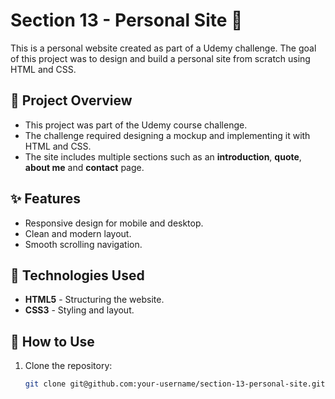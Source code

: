 # Section 13 - Personal Site 🚀

This is a personal website created as part of a Udemy challenge. The goal of this project was to design and build a personal site from scratch using HTML and CSS.

## 📖 Project Overview

- This project was part of the Udemy course challenge.
- The challenge required designing a mockup and implementing it with HTML and CSS.
- The site includes multiple sections such as an **introduction**, **quote**, **about me** and **contact** page.

## ✨ Features

- Responsive design for mobile and desktop.
- Clean and modern layout.
- Smooth scrolling navigation.

## 🔧 Technologies Used

- **HTML5** - Structuring the website.
- **CSS3** - Styling and layout.

## 🚀 How to Use

1. Clone the repository:
   ```sh
   git clone git@github.com:your-username/section-13-personal-site.git
   ```
